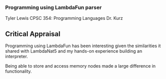 ### Programming using LambdaFun parser

Tyler Lewis
CPSC 354: Programming Languages
Dr. Kurz

## Critical Appraisal

Programming using LambdaFun has been interesting given the similarities it shared with LambdaNat5 and my hands-on experience building an interpreter.

Being able to store and access memory nodes made a large difference in functionality. 